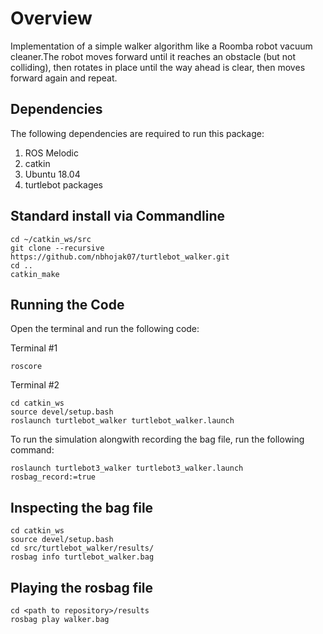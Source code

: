 # Overview
Implementation of a simple walker algorithm like a Roomba robot vacuum cleaner.The robot moves forward until it reaches an obstacle (but not colliding), then rotates in place until the way ahead is clear, then moves forward again and repeat.

## Dependencies 
The following dependencies are required to run this package:
1. ROS Melodic 
2. catkin
3. Ubuntu 18.04
4. turtlebot packages

## Standard install via Commandline 
```
cd ~/catkin_ws/src
git clone --recursive https://github.com/nbhojak07/turtlebot_walker.git
cd ..
catkin_make

```
## Running the Code
Open the terminal and run the following code:

Terminal #1
```
roscore 
```
Terminal #2
```
cd catkin_ws
source devel/setup.bash
roslaunch turtlebot_walker turtlebot_walker.launch 
```
To run the simulation alongwith recording the bag file, run the following command:
```
roslaunch turtlebot3_walker turtlebot3_walker.launch rosbag_record:=true
```
## Inspecting the bag file
```
cd catkin_ws
source devel/setup.bash
cd src/turtlebot_walker/results/
rosbag info turtlebot_walker.bag
```
## Playing the rosbag file
```
cd <path to repository>/results
rosbag play walker.bag
```
